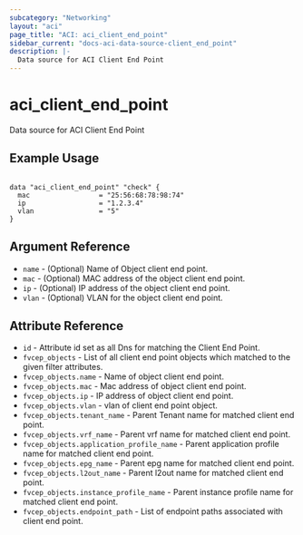 ```yaml
---
subcategory: "Networking"
layout: "aci"
page_title: "ACI: aci_client_end_point"
sidebar_current: "docs-aci-data-source-client_end_point"
description: |-
  Data source for ACI Client End Point
---
```


# aci_client_end_point

Data source for ACI Client End Point

## Example Usage

```hcl

data "aci_client_end_point" "check" {
  mac                 = "25:56:68:78:98:74"
  ip                  = "1.2.3.4"
  vlan                = "5"
}

```

## Argument Reference

- `name` - (Optional) Name of Object client end point.
- `mac` - (Optional) MAC address of the object client end point.
- `ip` - (Optional) IP address of the object client end point.
- `vlan` - (Optional) VLAN for the object client end point.

## Attribute Reference

- `id` - Attribute id set as all Dns for matching the Client End Point.
- `fvcep_objects` - List of all client end point objects which matched to the given filter attributes.
- `fvcep_objects.name` - Name of object client end point.
- `fvcep_objects.mac` - Mac address of object client end point.
- `fvcep_objects.ip` - IP address of object client end point.
- `fvcep_objects.vlan` - vlan of client end point object.
- `fvcep_objects.tenant_name` - Parent Tenant name for matched client end point.
- `fvcep_objects.vrf_name` - Parent vrf name for matched client end point.
- `fvcep_objects.application_profile_name` - Parent application profile name for matched client end point.
- `fvcep_objects.epg_name` - Parent epg name for matched client end point.
- `fvcep_objects.l2out_name` - Parent l2out name for matched client end point.
- `fvcep_objects.instance_profile_name` - Parent instance profile name for matched client end point.
- `fvcep_objects.endpoint_path` - List of endpoint paths associated with client end point.

